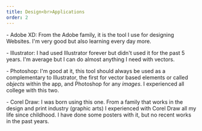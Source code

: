 ```yaml
---
title: Design<br>Applications
order: 2
---
```


<p>- <span class="font-light">Adobe XD:</span> From the Adobe family, it is the tool I use for designing Websites. I'm very good but also learning every day more.</p>

<p>- <span class="font-light">Illustrator:</span> I had used Illustrator forever but didn't used it for the past 5 years. I'm average but I can do almost anything I need with vectors.</p>

<p>- <span class="font-light">Photoshop:</span> I'm good at it, this tool should always be used as a complementary to Illustrator, the first for vector based elements or called <i class="font-light-italic">objects</i> within the app, and Photoshop for any <i class="font-light-italic">images</i>. I experienced all college with this two.</p>

<p>- <span class="font-light">Corel Draw:</span> I was born using this one. From a family that works in the design and print industry (graphic arts) I experienced with Corel Draw all my life since childhood. I have done some posters with it, but no recent works in the past years.</p>
